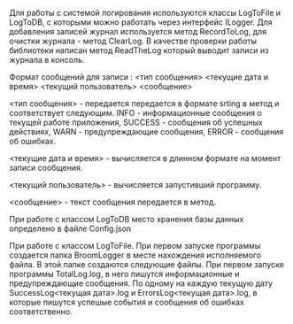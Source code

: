 ﻿Для работы с системой логирования используются классы LogToFile и LogToDB, 
с которыми можно работать через интерфейс ILogger.
Для добавления записей журнал используется метод RecordToLog, для очистки журнала - метод ClearLog.
В качестве проверки работы библиотеки написан метод ReadTheLog который выводит записи из журнала в консоль.

Формат сообщений для записи :
<тип сообщения> <текущие дата и время> <текущий пользователь> <сообщение>

<тип сообщения>  - передается передается в формате srting в метод и соответствует следующим.
INFO - информационные сообщения о текущей работе приложения,
SUCCESS - сообщения об успешных действиях,
WARN - предупреждающие сообщения,
ERROR - сообщения об ошибках. 

<текущие дата и время> - вычисляется в длинном формате на момент записи сообщения.

<текущий пользователь> - вычисляется запустивший программу.

<сообщение> - текст сообщения передается в метод.


При работе с классом LogToDB место хранения базы данных  определено в файле Config.json

При работе с классом LogToFile.
При первом запуске программы создается папка BroomLogger в месте нахождения исполняемого файла.
В этой папке создаются следующие файлы. 
При первом запуске программы TotalLog.log, в него пишутся информационные и предупреждающие сообщения.
По одному на каждую текущую дату SuccessLog<текущая дата>.log и ErrorsLog<текущая дата>.log, 
в которые пишутся успешые события и сообщения об ошибках соответственно.